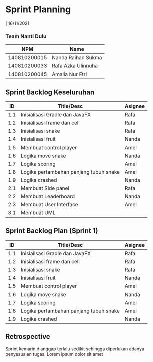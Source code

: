 # Sprint Planning 
| 16/11/2021

### Team Nanti Dulu 
| NPM           | Name                  |
| ------------- |-----------------------|
| 140810200015  | Nanda Raihan Sukma    |
| 140810200033  | Rafa Azka Ulinnuha    |
| 140810200045  | Amalia Nur Ftri       |

## Sprint Backlog Keseluruhan 
| ID  | Title/Desc                                | Asignee | 
| --- | ------------------------------------------| ------- |
| 1.1 | Inisialisasi Gradle dan JavaFX            | Rafa    | 
| 1.2 | Inisialisasi frame dan cell               | Rafa    |
| 1.3 | Inisialisasi snake                        | Rafa    | 
| 1.4 | Inisialisasi fruit                        | Nanda   | 
| 1.5 | Membuat control player                    | Amel    | 
| 1.6 | Logika move snake                         | Nanda   | 
| 1.7 | Logika scoring                            | Amel    | 
| 1.8 | Logika pertambahan panjang tubuh snake    | Amel    | 
| 1.9 | Logika crashed                            | Nanda   |
| 2.1 | Membuat Side panel                        | Rafa    | 
| 2.2 | Membuat Leaderboard                       | Nanda   | 
| 2.3 | Membuat User Interface                    | Amel    | 
| 3.1 | Membuat UML                               |         | 

## Sprint Backlog Plan (Sprint 1)
| ID  | Title/Desc                                | Asignee | 
| --- | ------------------------------------------| ------- |
| 1.1 | Inisialisasi Gradle dan JavaFX            | Rafa    | 
| 1.2 | Inisialisasi frame dan cell               | Rafa    |
| 1.3 | Inisialisasi snake                        | Rafa    | 
| 1.4 | Inisialisasi fruit                        | Nanda   | 
| 1.5 | Membuat control player                    | Amel    | 
| 1.6 | Logika move snake                         | Nanda   | 
| 1.7 | Logika scoring                            | Amel    | 
| 1.8 | Logika pertambahan panjang tubuh snake    | Amel    | 
| 1.9 | Logika crashed                            | Nanda   |

## Retrospective 

Sprint kemarin dianggap terlalu sedikit sehingga diperlukan adanya penyesuaian tugas. Lorem ipsum dolor sit amet